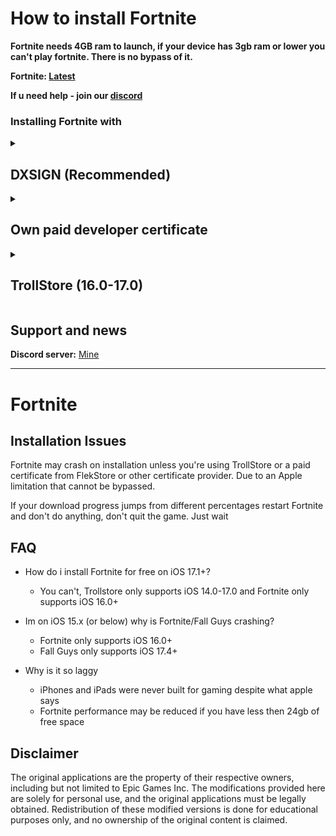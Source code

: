 # How to install Fortnite

**Fortnite needs 4GB ram to launch, if your device has 3gb ram or lower you can't play fortnite. There is no bypass of it.**

**Fortnite: [Latest](https://github.com/syrxty/spamming/releases/tag/v34.10)**

**If u need help - join our [discord](https://discord.gg/WhJ2wCgSHp)**

### Installing Fortnite with

<details>
<summary><h2>DXSIGN (Recommended)</h2></summary>

* **You can get your paid developer certificate via [DXSIGN](https://dxsign.cc/) and buy 1 year certificate for 5$ and download feather in their website!**
</details>

<details>
<summary><h2>Own paid developer certificate</h2></summary>

* If you have your own paid developer certificate
Enable these following entitlements if you don't have it (otherwise it will crash):
   - **Extended Virtual Addressing**
   - **Increased Memory Limit**
2. Sign the IPA with your certificate using your preferred signing method.
</details>

<details>
<summary><h2>TrollStore (16.0-17.0)</h2></summary>
   
* You can use [this guide](https://ios.cfw.guide/installing-trollstore) to get TrollStore, after this just install latest ipa
</details>

## Support and news
**Discord server:** [Mine](https://discord.gg/WhJ2wCgSHp)

---

# Fortnite

## Installation Issues
Fortnite may crash on installation unless you're using TrollStore or a paid certificate from FlekStore or other certificate provider. Due to an Apple limitation that cannot be bypassed.

If your download progress jumps from different percentages restart Fortnite and don't do anything, don't quit the game. Just wait

## FAQ

- How do i install Fortnite for free on iOS 17.1+?
  - You can't, Trollstore only supports iOS 14.0-17.0 and Fortnite only supports iOS 16.0+

- Im on iOS 15.x (or below) why is Fortnite/Fall Guys crashing?
  - Fortnite only supports iOS 16.0+
  - Fall Guys only supports iOS 17.4+

- Why is it so laggy
  - iPhones and iPads were never built for gaming despite what apple says
  - Fortnite performance may be reduced if you have less then 24gb of free space

## Disclaimer
The original applications are the property of their respective owners, including but not limited to Epic Games Inc. The modifications provided here are solely for personal use, and the original applications must be legally obtained. Redistribution of these modified versions is done for educational purposes only, and no ownership of the original content is claimed.
